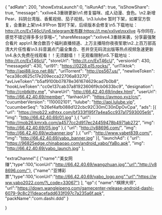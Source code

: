 {
	"adRate": 200,
	"showExtraLaunch":0,
	"isRunAd": true,
	"isShowShare": true,
	"message": "xxlive4.3重磅更新\n1.修复猫咪、成人动漫、食色。\n2.新增 Pear、抖阴台湾版、香蕉视频、茄子视频。\n3.lulube 暂时下架，如果官方恢复，会重新上架\n4.91Pron 暂时下架，后续版本会修复\n5.下载地址：http://t.cn/ExT46cU\n6.telegram发布群:https://t.me/xxlive\nxxlive 与你同在，感觉不错记得多多分享哦~",
	"shareMessage":"xxlive4.3重磅来袭，分享最强聚合看片 app\n1.聚合数百个福利直播频道、上万主播陪你夜夜笙歌\n2.上百万部高清大片任性看\n3.抖音漏点门最全集合、苍井空无码流出版等热点视频急速更新\n4.永久免费在线观看！！无须翻墙！！无观看限制\n5.下载地址：http://t.cn/ExT46cU",
	"storeUrl": "http://t.cn/ExT46cU",
	"versionId": 430,
	"messageId": 430,
	"url91": "https://0228.p15.rocks/",
	"urlTiktok": "http://api88.iicp.net:88/",
	"urlTorrent": "http://ps567.us/",
	"newliveToken": "eca38cd625c17e209ecca22706a83270",
	"avLiveToken":"b5af9100b07878e361674629cad7b0b8",
	"hookLiveToken":"cc0e137cab37a81923606f9cb0633bc9",
	"designation": "http://cnbtkitty.me",
	"shareUrl": "http://66.42.40.69/index.html",
	"userUrl": "http://66.42.40.69/member",
	"fanhaoUrl": "https://avmoo.xyz/cn/",
	"cucumberVersion": "110002101",
	"lulube": "http://api.lulube.vip",
	"cucumberSeq": "b26ef4afb088d122cbc92C30mC30nDpOvCpa",
	"ads": [{
		"url": "https://mob22.xdhtxx.com/bf333f195f7a4ea5cc937a17593005e9/",
		"img": "http://66.42.40.69/01.jpg"
	},{
		"url": "http://mob26.kmrxb.com/a4577cc2d917ec24459478b4971ab272",
		"img": "http://66.42.40.69/05.jpg"
	},{
		"url": "http://v88696.com/",
		"img": "http://66.42.40.69/wzbanner.jpg"
	},{
		"url": "http://www.yabet839.com/",
		"img": "http://66.42.40.69/yabo_banner.jpg"
	}],
	"launchAd": {
		"url": "https://96825edge.chinabaoao.com/android_yabo/YaBo.apk",
		"img": "http://66.42.40.69/yabo_launch.jpg"
	},

"extraChannel":[
{"name":"美女网赚","type":100,"iconUrl":"http://66.42.40.69/wangzhuan.jpg","url":"http://v88696.com/"},
{"name":"亚博彩票","type":100,"iconUrl":"http://66.42.40.69/yabo_logo.png","url":"https://www.yabo2022.com/?i_code=33067"}
],
"qp":{
"name":"棋牌大师",
"url":"https://down.wangleipeng.com/gamecenter-release-android-dashi-6079-9c8c211deacefadd633f097c7a235a6f.apk",
"packName":"com.dashi.ddd"
}

}
